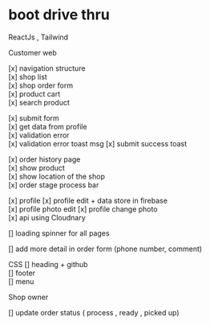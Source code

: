 # boot drive thru

ReactJs , Tailwind

Customer web

[x] navigation structure  
[x] shop list  
[x] shop order form  
[x] product cart  
[x] search product

[x] submit form  
[x] get data from profile  
[x] validation error  
[x] validation error toast msg
[x] submit success toast

[x] order history page  
[x] show product  
[x] show location of the shop  
[x] order stage process bar

[x] profile
[x] profile edit + data store in firebase  
[x] profile photo edit
[x] profile change photo  
[x] api using Cloudnary

[] loading spinner for all pages

[] add more detail in order form (phone number, comment)

CSS
[] heading + github  
[] footer  
[] menu

Shop owner

[] update order status ( process , ready , picked up)
